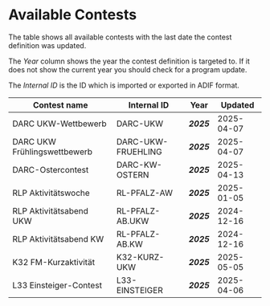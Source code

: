 
Available Contests
==================

The table shows all available contests with the last date the contest definition was updated.

The *Year* column shows the year the contest definition is targeted to. 
If it does not show the current year you should check for a program update.

The *Internal ID* is the ID which is imported or exported in ADIF format. 

| Contest name | Internal ID | Year | Updated |
|--------------|-------------|------|---------|
| DARC UKW-Wettbewerb | DARC-UKW | ***2025*** | 2025-04-07 |
| DARC UKW Frühlingswettbewerb | DARC-UKW-FRUEHLING | ***2025*** | 2025-04-07 |
| DARC-Ostercontest | DARC-KW-OSTERN | ***2025*** | 2025-04-13 |
| RLP Aktivitätswoche | RL-PFALZ-AW | ***2025*** | 2025-01-05 |
| RLP Aktivitätsabend UKW | RL-PFALZ-AB.UKW | ***2025*** | 2024-12-16 |
| RLP Aktivitätsabend KW | RL-PFALZ-AB.KW | ***2025*** | 2024-12-16 |
| K32 FM-Kurzaktivität | K32-KURZ-UKW | ***2025*** | 2025-05-05 |
| L33 Einsteiger-Contest | L33-EINSTEIGER | ***2025*** | 2025-04-06 |
